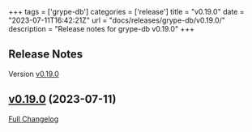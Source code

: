 +++
tags = ['grype-db']
categories = ['release']
title = "v0.19.0"
date = "2023-07-11T16:42:21Z"
url = "docs/releases/grype-db/v0.19.0/"
description = "Release notes for grype-db v0.19.0"
+++

## Release Notes

Version [v0.19.0](https://github.com/anchore/grype-db/releases/tag/v0.19.0)

## [v0.19.0](https://github.com/anchore/grype-db/tree/v0.19.0) (2023-07-11)

[Full Changelog](https://github.com/anchore/grype-db/compare/v0.18.0...v0.19.0)
